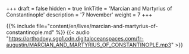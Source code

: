 +++
draft = false
hidden = true
linkTitle = 'Marcian and Martyrius of Constantinople'
description = '7 November'
weight = 7
+++

{{% include file="content/en/lives/marcian-and-martyrius-of-constantinople.md" %}}
{{< audio "https://orthodoxy.sgp1.cdn.digitaloceanspaces.com/fr-augustin/MARCIAN_AND_MARTYRIUS_OF_CONSTANTINOPLE.mp3" >}}
